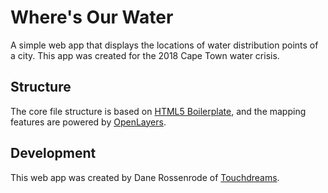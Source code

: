 # Where's Our Water

A simple web app that displays the locations of water distribution points of a city. This app was created for the 2018 Cape Town water crisis.

## Structure

The core file structure is based on [HTML5 Boilerplate](https://html5boilerplate.com/), and the mapping features are powered by [OpenLayers](http://openlayers.org/).

## Development

This web app was created by Dane Rossenrode of [Touchdreams](https://touchdreams.co.za).

